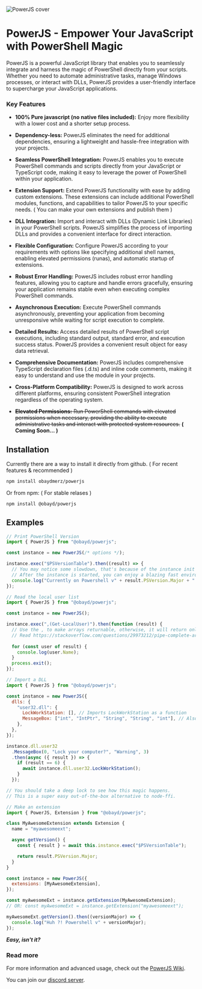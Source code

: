 ![PowerJS cover](https://raw.githubusercontent.com/obaydmerz/powerjs/master/docs/cover.png)

# PowerJS - Empower Your JavaScript with PowerShell Magic

PowerJS is a powerful JavaScript library that enables you to seamlessly integrate and harness the magic of PowerShell directly from your scripts. Whether you need to automate administrative tasks, manage Windows processes, or interact with DLLs, PowerJS provides a user-friendly interface to supercharge your JavaScript applications.

### Key Features

- **100% Pure javascript (no native files included):** Enjoy more flexibility with a lower cost and a shorter setup process.

- **Dependency-less:** PowerJS eliminates the need for additional dependencies, ensuring a lightweight and hassle-free integration with your projects.

- **Seamless PowerShell Integration:** PowerJS enables you to execute PowerShell commands and scripts directly from your JavaScript or TypeScript code, making it easy to leverage the power of PowerShell within your application.

- **Extension Support:** Extend PowerJS functionality with ease by adding custom extensions. These extensions can include additional PowerShell modules, functions, and capabilities to tailor PowerJS to your specific needs. ( You can make your own extensions and publish them )

- **DLL Integration:** Import and interact with DLLs (Dynamic Link Libraries) in your PowerShell scripts. PowerJS simplifies the process of importing DLLs and provides a convenient interface for direct interaction.

- **Flexible Configuration:** Configure PowerJS according to your requirements with options like specifying additional shell names, enabling elevated permissions (runas), and automatic startup of extensions.

- **Robust Error Handling:** PowerJS includes robust error handling features, allowing you to capture and handle errors gracefully, ensuring your application remains stable even when executing complex PowerShell commands.

- **Asynchronous Execution:** Execute PowerShell commands asynchronously, preventing your application from becoming unresponsive while waiting for script execution to complete.

- **Detailed Results:** Access detailed results of PowerShell script executions, including standard output, standard error, and execution success status. PowerJS provides a convenient result object for easy data retrieval.

- **Comprehensive Documentation:** PowerJS includes comprehensive TypeScript declaration files (.d.ts) and inline code comments, making it easy to understand and use the module in your projects.

- **Cross-Platform Compatibility:** PowerJS is designed to work across different platforms, ensuring consistent PowerShell integration regardless of the operating system.

- ~~**Elevated Permissions:** Run PowerShell commands with elevated permissions when necessary, providing the ability to execute administrative tasks and interact with protected system resources.~~ **( Coming Soon... )**

## Installation

Currently there are a way to install it directly from github.
( For recent features & recommended )

```bash
npm install obaydmerz/powerjs
```

Or from npm:
( For stable relases )
```bash
npm install @obayd/powerjs
```

## Examples

```javascript
// Print PowerShell Version
import { PowerJS } from "@obayd/powerjs";

const instance = new PowerJS(/* options */);

instance.exec("$PSVersionTable").then((result) => {
  // You may notice some slowdown, that's because of the instance init process.
  // After the instance is started, you can enjoy a blazing fast environnement!
  console.log("Currently on Powershell v" + result.PSVersion.Major + "!");
});
```

```javascript
// Read the local user list
import { PowerJS } from "@obayd/powerjs";

const instance = new PowerJS();

instance.exec(",(Get-LocalUser)").then(function (result) {
  // Use the , to make arrays returnable, otherwise, it will return only the first item
  // Read https://stackoverflow.com/questions/29973212/pipe-complete-array-objects-instead-of-array-items-one-at-a-time
  
  for (const user of result) {
    console.log(user.Name);
  }
  process.exit();
});
```

```javascript
// Import a DLL
import { PowerJS } from "@obayd/powerjs";

const instance = new PowerJS({
  dlls: {
    "user32.dll": {
      LockWorkStation: [], // Imports LockWorkStation as a function
      MessageBox: ["int", "IntPtr", "String", "String", "int"], // Also a function, Please note that the first item is the function type.
    },
  },
});

instance.dll.user32
  .MessageBox(0, "Lock your computer?", "Warning", 3)
  .then(async ({ result }) => {
    if (result == 6) {
      await instance.dll.user32.LockWorkStation();
    }
  });

// You should take a deep lock to see how this magic happens.
// This is a super easy out-of-the-box alternative to node-ffi.
```

```javascript
// Make an extension
import { PowerJS, Extension } from "@obayd/powerjs";

class MyAwesomeExtension extends Extension {
  name = "myawesomeext";

  async getVersion() {
    const { result } = await this.instance.exec("$PSVersionTable");

    return result.PSVersion.Major;
  }
}

const instance = new PowerJS({
  extensions: [MyAwesomeExtension],
});

const myAwesomeExt = instance.getExtension(MyAwesomeExtension);
// OR: const myAwesomeExt = instance.getExtension("myawesomeext");

myAwesomeExt.getVersion().then((versionMajor) => {
  console.log("Huh ?! Powershell v" + versionMajor);
});
```

**_Easy, isn't it?_**

### Read more

For more information and advanced usage, check out the [PowerJS Wiki](https://github.com/obaydmerz/powerjs/wiki).

You can join our [discord server](https://discord.gg/2xZEbG4Mb2).
